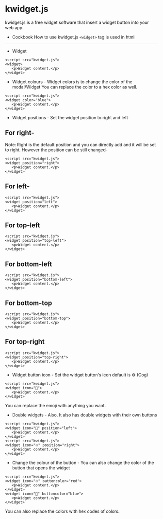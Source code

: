 # kwidget.js
kwidget.js is a free widget software that insert a widget button into your web app.
- Cookbook
How to use kwidget.js
`<widget>` tag is used in html
---------------------------------------------
- Widget
```
<script src="kwidget.js">
<widget>
   <p>Widget content.</p>
</widget>
```
- Widget colours -
Widget colors is to change the color of the modal/Widget
You can replace the color to a hex color as well.
```
<script src="kwidget.js">
<widget color="blue">
   <p>Widget content.</p>
</widget>
```
- Widget positions -
Set the widget position to right and left
## For right-
Note: Right is the default position and you can directly add <widget> and it will be set to right. However the position can be still changed-
```
<script src="kwidget.js">
<widget position="right">
   <p>Widget content.</p>
</widget>
```
## For left-
```
<script src="kwidget.js">
<widget position="left">
   <p>Widget content.</p>
</widget>
```
## For top-left
```
<script src="kwidget.js">
<widget position="top-left">
   <p>Widget content.</p>
</widget>
```
## For bottom-left
```
<script src="kwidget.js">
<widget position="bottom-left">
   <p>Widget content.</p>
</widget>
```
## For bottom-top
```
<script src="kwidget.js">
<widget position="bottom-top">
   <p>Widget content.</p>
</widget>
```
## For top-right
```
<script src="kwidget.js">
<widget position="top-right">
   <p>Widget content.</p>
</widget>
```

- Widget button icon -
Set the widget button's icon default is ⚙ (Cog)
```
<script src="kwidget.js">
<widget icon="🎄">
   <p>Widget content.</p>
</widget>
```
You can replace the emoji with anything you want.

- Double widgets -
Also, It also has double widgets with their own buttons
```
<script src="kwidget.js">
<widget icon="🎄" position="left">
   <p>Widget content.</p>
</widget>
<script src="kwidget.js">
<widget icon="🔥" position="right">
   <p>Widget content.</p>
</widget>
```
- Change the colour of the button -
You can also change the color of the button that opens the widget
```
<script src="kwidget.js">
<widget icon="🔥" buttoncolor="red">
   <p>Widget content.</p>
</widget>
<widget icon="🌊" buttoncolor="blue">
   <p>Widget content.</p>
</widget>
```
You can also replace the colors with hex codes of colors.
